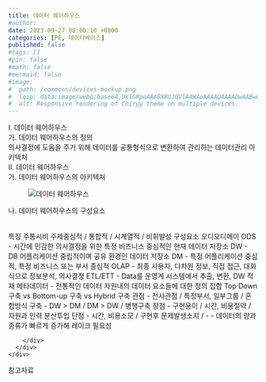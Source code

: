 ```yaml
---
title: 데이터 웨어하우스
#author: 
date: 2023-09-27 00:00:10 +0800
categories: [PE, 데이터베이스]
published: false
#tags: []
#pin: false
#math: false
#mermaid: false
#image:
#  path: /commons/devices-mockup.png
#  lqip: data:image/webp;base64,UklGRpoAAABXRUJQVlA4WAoAAAAQAAAADwAABwAAQUxQSDIAAAARL0AmbZurmr57yyIiqE8oiG0bejIYEQTgqiDA9vqnsUSI6H+oAERp2HZ65qP/VIAWAFZQOCBCAAAA8AEAnQEqEAAIAAVAfCWkAALp8sF8rgRgAP7o9FDvMCkMde9PK7euH5M1m6VWoDXf2FkP3BqV0ZYbO6NA/VFIAAAA
#  alt: Responsive rendering of Chirpy theme on multiple devices.
---
```


<div class="post-wrap">
  <div class="para">
    <div class="para-title">
      I. 데이터 웨어하우스
    </div>
    <div class="para-cntnt">
      <div class="para">
        <div class="para-title">
          가. 데이터 웨어하우스의 정의
        </div>
        <div class="para-cntnt">
            의사결정에 도움을 주기 위해 데이터를 공통형식으로 변환하여 관리하는 데이터관리 아키텍처
        </div>
      </div>
    </div>
  </div>
  
  <div class="para">
    <div class="para-title">
      II. 데이터 웨어하우스
    </div>
    <div class="para-cntnt">
      <div class="para">
        <div class="para-title">
          가. 데이터 웨어하우스의 아키텍처
        </div>
        <div class="para-cntnt">
          <figure class="post-figure">
            <img src="/assets/img/posts/데이터-웨어하우스.png" alt="데이터 웨어하우스">
<!--            <figcaption>Source: Unveiling the Metaverse: Exploring Emerging Trends, Multifaceted Perspectives, and Future Challenges</figcaption>-->
          </figure>
        </div>
      </div>
      <div class="para">
        <div class="para-title">
          나. 데이터 웨어하우스의 구성요소
        </div>
        <div class="para-cntnt">
          <table class="post-table">
          </table>
          특징 주통시비
  주제중심적 / 통합적 / 시계열적 / 비휘발성
구성요소 오디오디메이
  ODS - 시간에 민감한 의사결정을 위한 특정 비즈니스 중심적인 현재 데이터 저장소
  DW - DB 어플리케이션 중립적이며 공유 환경인 데이터 저장소
  DM - 특정 어플리케이션 중심적, 특정 비즈니스 또는 부서 중심적 
  OLAP - 최종 사용자, 다차원 정보, 직접 접근, 대화식으로 정보분석, 의사결정
  ETL/ETT - Data를 운영계 시스템에서 추출, 변환, DW 적재
  메타데이터 - 전통적인 데이터 자원내의 데이터 요소들에 대한 정의 집합
Top Down 구축 vs Bottom-up 구축 vs Hybrid 구축
  관점 - 전사관점 / 특정부서, 일부그룹 / 혼합방식
  구축 - DW &gt; DM / DM &gt; DW / 병행구축
  장점 - 구현용이 / 시간, 비용절약 / 자원과 인력 분산투입
  단점 - 시간, 비용소모 / 구현후 문제발생소지 / -
- 데이터의 양과 종류가 빠르게 증가해 레이크 필요성

        </div>
      </div>
    </div>
  </div>

  <div class="refr-wrap">
    <div class="refr-title">
        참고자료
    </div>
    <ol class="refr-list">
    <!--    <li>(나현식, 최대선) <a target="_blank" href="https://scienceon.kisti.re.kr/commons/util/originalView.do?cn=JAKO202225948430499&oCn=JAKO202225948430499&dbt=JAKO&journal=NJOU00291864">메타버스 보안 위협 요소 및 대응 방안 검토</a></li>-->
    <!--    <li>(M. Uddin, S. Manickam, H. Ullah, M. Obaidat and A. Dandoush) <a target="_blank" href="https://ieeexplore.ieee.org/abstract/document/10138386">Unveiling the Metaverse: Exploring Emerging Trends, Multifaceted Perspectives, and Future Challenges</a></li>-->
    </ol>
  </div>
</div>
